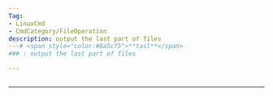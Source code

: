 ```yaml
---
Tag:
- LinuxCmd 
- CmdCategory/FileOperation
description: output the last part of files
---# <span style="color:#8a5cf5">**tail**</span>
### : output the last part of files

---
```

```

```
---

